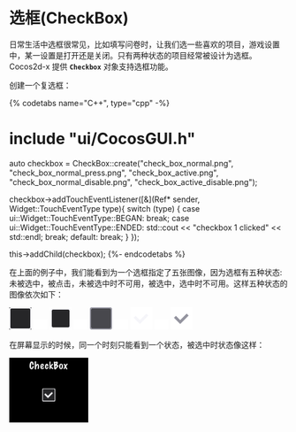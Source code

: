 # 选框(CheckBox)

日常生活中选框很常见，比如填写问卷时，让我们选一些喜欢的项目，游戏设置中，某一设置是打开还是关闭。只有两种状态的项目经常被设计为选框。Cocos2d-x 提供 __`Checkbox`__ 对象支持选框功能。

创建一个复选框：

{% codetabs name="C++", type="cpp" -%}
# include "ui/CocosGUI.h"

auto checkbox = CheckBox::create("check_box_normal.png",
                                 "check_box_normal_press.png",
                                 "check_box_active.png",
                                 "check_box_normal_disable.png",
                                 "check_box_active_disable.png");

checkbox->addTouchEventListener([&](Ref* sender, Widget::TouchEventType type){
        switch (type)
        {
                case ui::Widget::TouchEventType::BEGAN:
                        break;
                case ui::Widget::TouchEventType::ENDED:
                        std::cout << "checkbox 1 clicked" << std::endl;
                        break;
                default:
                        break;
        }
});

this->addChild(checkbox);
{%- endcodetabs %}

在上面的例子中，我们能看到为一个选框指定了五张图像，因为选框有五种状态: 未被选中，被点击，未被选中时不可用，被选中，选中时不可用。这样五种状态的图像依次如下：

![](../../en/ui_components/ui_components-img/CheckBox_Normal.png "") ![](../../en/basic_concepts/basic_concepts-img/smallSpacer.png "") ![](../../en/ui_components/ui_components-img/CheckBox_Press.png "") ![](../../en/basic_concepts/basic_concepts-img/smallSpacer.png "")
![](../../en/ui_components/ui_components-img/CheckBox_Disable.png "") ![](../../en/basic_concepts/basic_concepts-img/smallSpacer.png "")
![](../../en/ui_components/ui_components-img/CheckBoxNode_Normal.png "") ![](../../en/basic_concepts/basic_concepts-img/smallSpacer.png "")
![](../../en/ui_components/ui_components-img/CheckBoxNode_Disable.png "")

在屏幕显示的时候，同一个时刻只能看到一个状态，被选中时状态像这样：

![](ui_components-img/Checkbox_example.png "")
